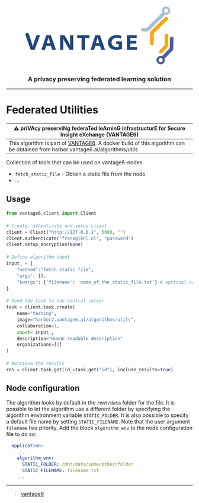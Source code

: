 <h1 align="center">
  <br>
  <a href="https://vantage6.ai"><img src="https://github.com/IKNL/guidelines/blob/master/resources/logos/vantage6.png?raw=true" alt="vantage6" width="400"></a>
</h1>

<h3 align=center> A privacy preserving federated learning solution</h3>

--------------------

# Federated Utilities

|:warning: priVAcy preserviNg federaTed leArninG infrastructurE for Secure Insight eXchange (VANTAGE6) |
|------------------|
| This algorithm is part of [VANTAGE6](https://github.com/IKNL/vantage6). A docker build of this algorithm can be obtained from harbor.vantage6.ai/algorithms/utils |

Collection of tools that can be used on vantage6-nodes.

* `fetch_static_file` - Obtain a static file from the node
* ...


## Usage
```python
from vantage6.client import Client

# Create, athenticate and setup client
client = Client("http://127.0.0.1", 5000, "")
client.authenticate("frank@iknl.nl", "password")
client.setup_encryption(None)

# Define algorithm input
input_ = {
    "method":"fetch_static_file",
    "args": [],
    "kwargs": {'filename': 'name_of_the_static_file.txt'} # optional argument
}

# Send the task to the central server
task = client.task.create(
    name="testing",
    image="harbor2.vantage6.ai/algorithms/utils",
    collaboration=1,
    input= input_,
    description="Human readable description"
    organizations=[2]
)

# Retrieve the results
res = client.task.get(id_=task.get("id"), include_results=True)
```

## Node configuration
The algorithm looks by default in the `/mnt/data` folder for the file. It is possible to let the algorithm use a different folder by specifying the algorithm environment variable `STATIC_FOLDER`. It is also possible to specify a default file name by setting `STATIC_FILENAME`. Note that the user argument `filename` has priority. Add the block `algorithm_env` to the node configuration file to do so:

```yaml
  application:
    ...
    algorithm_env:
      STATIC_FOLDER: /mnt/data/some/other/folder
      STATIC_FILENAME: filename.txt
    ...
```

------------------------------------
> [vantage6](https://vantage6.ai)